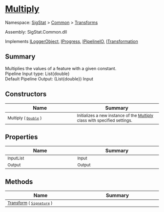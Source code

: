 # [Multiply](./Multiply.md)

Namespace: [SigStat]() > [Common](./../README.md) > [Transforms](./README.md)

Assembly: SigStat.Common.dll

Implements [ILoggerObject](./../ILoggerObject.md), [IProgress](./../Helpers/IProgress.md), [IPipelineIO](./../Pipeline/IPipelineIO.md), [ITransformation](./../ITransformation.md)

## Summary
Multiplies the values of a feature with a given constant.  <br>Pipeline Input type: List{double} <br>Default Pipeline Output: (List{double}) Input

## Constructors

| Name<div><a href="#"><img width=400></a></div> | Summary<div><a href="#"><img width=475></a></div> | 
| --- | --- | 
| <sub>Multiply ( [`Double`](https://docs.microsoft.com/en-us/dotnet/api/System.Double) )</sub> | <sub>Initializes a new instance of the [Multiply](https://github.com/hargitomi97/sigstat/blob/master/docs/md/SigStat/Common/Transforms/Multiply.md) class with specified settings.</sub> | 


## Properties

| Name<div><a href="#"><img width=400></a></div> | Summary<div><a href="#"><img width=475></a></div> | 
| --- | --- | 
| <sub>InputList</sub> | <sub>Input</sub> | 
| <sub>Output</sub> | <sub>Output</sub> | 


## Methods

| Name<div><a href="#"><img width=400></a></div> | Summary<div><a href="#"><img width=475></a></div> | 
| --- | --- | 
| <sub>[Transform](./Methods/Multiply-100663631.md) ( [`Signature`](./../Signature.md) )</sub> | <sub></sub> | 


